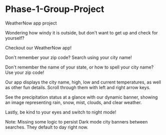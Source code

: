 # Phase-1-Group-Project

WeatherNow app project

Wondering how windy it is outside, but don't want to get up and check for yourself?

Checkout our WeatherNow app!

Don't remember your zip code? Search using your city name!

Don't remember the name of your state, or how to spell your city name?
Use your zip code!

Our app displays the city name, high, low and current temperatures, as well as other fun details. Scroll through them with left and right arrow keys.

See the precipitation status at a glance with our dynamic banner, showing an image representing rain, snow, mist, clouds, and clear weather.

Lastly, be kind to your eyes and switch to night mode!

Note: Missing some logic to persist Dark mode city banners between searches. They default to day right now.
